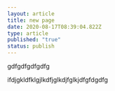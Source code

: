 ```yaml
---
layout: article
title: new page
date: 2020-08-17T08:39:04.822Z
type: article
published: "true"
status: publish
---
```

gdfgdfgdfgdfg

ifdjgkldfklgjlkdfjglkdjfglkjdfgfdgdfg